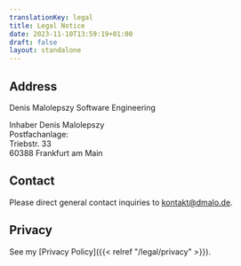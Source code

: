 ```yaml
---
translationKey: legal
title: Legal Notice
date: 2023-11-10T13:59:19+01:00
draft: false
layout: standalone
---
```


## Address
Denis Malolepszy Software Engineering

Inhaber Denis Malolepszy\
Postfachanlage:\
Triebstr. 33\
60388 Frankfurt am Main

## Contact
Please direct general contact inquiries to kontakt@dmalo.de.

## Privacy
See my [Privacy Policy]({{< relref "/legal/privacy" >}}).
